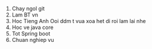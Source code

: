1. Chay ngol git
2. Lam BT vn
3. Hoc Tieng Anh
Ooi ddm t vua xoa het di roi
lam lai nhe
1. Hoc ve java core
2. Tot Spring boot
3. Chuan nghiep vu

